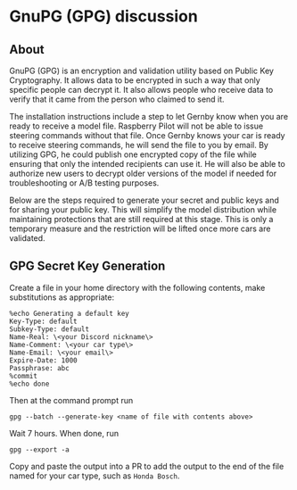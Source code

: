 # GnuPG (GPG) discussion

## About

GnuPG (GPG) is an encryption and validation utility based on Public Key Cryptography. It allows data to be encrypted in such a way that only specific people can decrypt it. It also allows people who receive data to verify that it came from the person who claimed to send it.

The installation instructions include a step to let Gernby know when you are ready to receive a model file. Raspberry Pilot will not be able to issue steering commands without that file. Once Gernby knows your car is ready to receive steering commands, he will send the file to you by email. By utilizing GPG, he could publish one encrypted copy of the file while ensuring that only the intended recipients can use it. He will also be able to authorize new users to decrypt older versions of the model if needed for troubleshooting or A/B testing purposes.

Below are the steps required to generate your secret and public keys and for sharing your public key. This will simplify the model distribution while maintaining protections that are still required at this stage. This is only a temporary measure and the restriction will be lifted once more cars are validated.

## GPG Secret Key Generation

Create a file in your home directory with the following contents, make substitutions as appropriate:

```
%echo Generating a default key  
Key-Type: default  
Subkey-Type: default  
Name-Real: \<your Discord nickname\>  
Name-Comment: \<your car type\>  
Name-Email: \<your email\>  
Expire-Date: 1000  
Passphrase: abc  
%commit  
%echo done  
```

Then at the command prompt run

`gpg --batch --generate-key <name of file with contents above>`

Wait 7 hours. When done, run

`gpg --export -a`

Copy and paste the output into a PR to add the output to the end of the file named for your car type, such as `Honda Bosch`.
